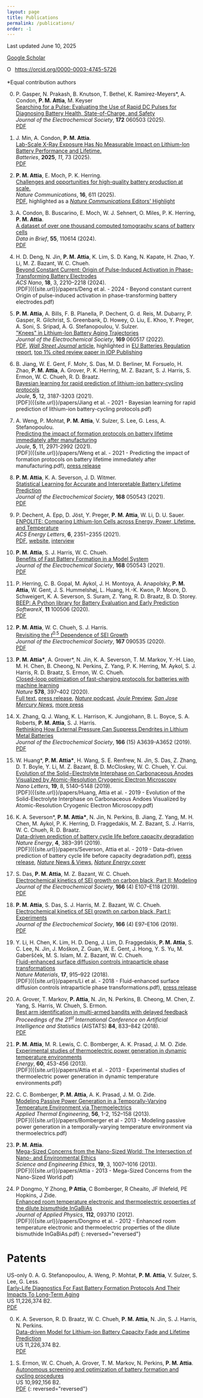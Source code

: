 ```yaml
---
layout: page
title: Publications
permalink: /publications/
order: -1
---
```

Last updated June 10, 2025

[Google Scholar](https://scholar.google.com/citations?user=GyD43R4AAAAJ&hl=en&oi=ao)

<div itemscope itemtype="https://schema.org/Person"><a itemprop="sameAs" content="https://orcid.org/0000-0003-4745-5726" href="https://orcid.org/0000-0003-4745-5726" target="orcid.widget" rel="noopener noreferrer" style="vertical-align:top;"><img src="https://orcid.org/sites/default/files/images/orcid_16x16.png" style="width:1em;margin-right:.5em;" alt="ORCID iD icon">https://orcid.org/0000-0003-4745-5726</a></div>

<br>
*Equal contribution authors

0. P. Gasper, N. Prakash, B. Knutson, T. Bethel, K. Ramirez-Meyers*, A. Condon, **P. M. Attia**, M. Keyser  
[Searching for a Pulse: Evaluating the Use of Rapid DC Pulses for Diagnosing Battery Health, State-of-Charge, and Safety](https://doi.org/10.1149/1945-7111/addd50)  
*Journal of the Electrochemical Society*, **172** 060503 (2025).  
[PDF](https://iopscience.iop.org/article/10.1149/1945-7111/addd50/pdf)

0. J. Min, A. Condon, **P. M. Attia**.  
[Lab-Scale X-Ray Exposure Has No Measurable Impact on Lithium-Ion Battery Performance and Lifetime.](https://doi.org/10.3390/batteries11020073)  
*Batteries*, **2025**, *11*, 73 (2025).  
[PDF](https://www.mdpi.com/2313-0105/11/2/73/pdf?version=1739423963)

0. **P. M. Attia**, E. Moch, P. K. Herring.  
[Challenges and opportunities for high-quality battery production at scale.](https://doi.org/10.1038/s41467-025-55861-7)  
*Nature Communications*, **16**, 611 (2025).  
[PDF](https://rdcu.be/d6FFQ), highlighted as a [*Nature Communications* Editors' Highlight](https://www.nature.com/collections/dmmhtcypsc)

0. A. Condon, B. Buscarino, E. Moch, W. J. Sehnert, O. Miles, P. K. Herring, **P. M. Attia**.  
[A dataset of over one thousand computed tomography scans of battery cells](https://doi.org/10.1016/j.dib.2024.110614)  
*Data in Brief*, **55**, 110614 (2024).  
[PDF](https://www.sciencedirect.com/science/article/pii/S235234092400581X/pdfft)

0. H. D. Deng, N. Jin, **P. M. Attia**, K. Lim, S. D. Kang, N. Kapate, H. Zhao, Y. Li, M. Z. Bazant, W. C. Chueh.  
[Beyond Constant Current: Origin of Pulse-Induced Activation in Phase-Transforming Battery Electrodes](https://doi.org/10.1021/acsnano.3c09742)  
*ACS Nano*, **18**, 3, 2210–2218 (2024).  
[PDF]({{site.url}}/papers/Deng et al. - 2024 - Beyond constant current Origin of pulse-induced activation in phase-transforming battery electrodes.pdf)

0. **P. M. Attia**, A. Bills, F. B. Planella, P. Dechent, G. d. Reis, M. Dubarry,
P. Gasper, R. Gilchrist, S. Greenbank, D. Howey, O. Liu, E. Khoo, Y. Preger,
A. Soni, S. Sripad, A. G. Stefanopoulou, V. Sulzer.  
["Knees" in Lithium-Ion Battery Aging Trajectories](https://doi.org/10.1149/1945-7111/ac6d13)  
*Journal of the Electrochemical Society*, **169** 060517 (2022).  
[PDF](https://iopscience.iop.org/article/10.1149/1945-7111/ac6d13/pdf),
[*Wall Street Journal* article](https://www.wsj.com/tech/you-dont-need-a-new-iphone-you-just-need-a-new-battery-dc4caaaa?st=6wwgtlxt39bujnx&reflink=desktopwebshare_permalink),
highlighted in [EU Batteries Regulation report](https://op.europa.eu/en/publication-detail/-/publication/3fcf6f9d-c95b-11ee-95d9-01aa75ed71a1/language-en),
[top 1% cited review paper in IOP Publishing](https://ioppublishing.org/north-america-top-cited-paper-award/#rev)

0. B. Jiang, W. E. Gent, F. Mohr, S. Das, M. D. Berliner, M. Forsuelo, H. Zhao,
**P. M. Attia**, A. Grover, P. K. Herring, M. Z. Bazant, S. J. Harris, S. Ermon,
W. C. Chueh, R. D. Braatz.  
[Bayesian learning for rapid prediction of lithium-ion battery-cycling protocols](https://doi.org/10.1016/j.joule.2021.10.010)  
*Joule*, **5**, 12, 3187-3203 (2021).  
[PDF]({{site.url}}/papers/Jiang et al. - 2021 - Bayesian learning for rapid prediction of lithium-ion battery-cycling protocols.pdf)

0. A. Weng, P. Mohtat, **P. M. Attia**, V. Sulzer, S. Lee, G. Less, A. Stefanopoulou.  
[Predicting the impact of formation protocols on battery lifetime immediately after manufacturing](https://doi.org/10.1016/j.joule.2021.09.015)  
*Joule*, **5**, 11, 2971-2992 (2021).  
[PDF]({{site.url}}/papers/Weng et al. - 2021 - Predicting the impact of formation protocols on battery lifetime immediately after manufacturing.pdf), [press release](https://news.umich.edu/resistance-is-not-futile-predicting-how-changes-in-production-materials-impact-ev-battery-life/)

0. **P. M. Attia**, K. A. Severson, J. D. Witmer.  
[Statistical Learning for Accurate and Interpretable Battery Lifetime Prediction](https://doi.org/10.1149/1945-7111/ac2704)  
*Journal of the Electrochemical Society*, **168** 050543 (2021).  
[PDF](https://iopscience.iop.org/article/10.1149/1945-7111/ac2704/pdf)

0. P. Dechent, A. Epp, D. Jöst, Y. Preger, **P. M. Attia**, W. Li, D. U. Sauer.  
[ENPOLITE: Comparing Lithium-Ion Cells across Energy, Power, Lifetime, and Temperature](https://doi.org/10.1021/acsenergylett.1c00743)  
*ACS Energy Letters*, **6**, 2351−2355 (2021).  
[PDF](https://pubs.acs.org/doi/pdf/10.1021/acsenergylett.1c00743),
[website](https://enpolite.org),
[interview](https://www.youtube.com/watch?v=IlB3Ptz6nbw)

0. **P. M. Attia**, S. J. Harris, W. C. Chueh.  
[Benefits of Fast Battery Formation in a Model System](https://doi.org/10.1149/1945-7111/abff35)  
*Journal of the Electrochemical Society*, **168** 050543 (2021).  
[PDF](https://iopscience.iop.org/article/10.1149/1945-7111/abff35/pdf)

0. P. Herring, C. B. Gopal, M. Aykol, J. H. Montoya, A. Anapolsky, **P. M. Attia**,
W. Gent, J. S. Hummelshøj, L. Huang, H.-K. Kwon, P. Moore, D. Schweigert,
K. A. Severson, S. Suram, Z. Yang, R. D. Braatz, B. D. Storey.  
[BEEP: A Python library for Battery Evaluation and Early Prediction](https://doi.org/10.1016/j.softx.2020.100506)  
*SoftwareX*, **11** 100506 (2020).  
[PDF](https://www.sciencedirect.com/science/article/pii/S2352711020300492/pdfft?isDTMRedir=true&download=true)

0. **P. M. Attia**, W. C. Chueh, S. J. Harris.  
[Revisiting the <i>t</i><sup>0.5</sup> Dependence of SEI Growth](https://doi.org/10.1149/1945-7111/ab8ce4)  
*Journal of the Electrochemical Society*, **167** 090535 (2020).  
[PDF](https://iopscience.iop.org/article/10.1149/1945-7111/ab8ce4/pdf)

0. **P. M. Attia\***, A. Grover\*, N. Jin, K. A. Severson, T. M. Markov, Y.-H. Liao, M. H. Chen, B. Cheong, N. Perkins, Z. Yang, P. K. Herring, M. Aykol, S. J. Harris, R. D. Braatz, S. Ermon, W. C. Chueh.  
[Closed-loop optimization of fast-charging protocols for batteries with machine learning](https://doi.org/10.1038/s41586-020-1994-5)  
*Nature* **578**, 397–402 (2020).  
[Full text](https://rdcu.be/b1U6H),
[press release](https://news.stanford.edu/2020/02/19/machine-learning-speed-arrival-ultra-fast-charging-electric-car/),
[*Nature* podcast](https://www.nature.com/articles/d41586-020-00482-x),
[*Joule* Preview](https://www.sciencedirect.com/science/article/abs/pii/S2542435120301318),
[*San Jose Mercury News*](https://www.mercurynews.com/2020/02/29/machines-drive-better-battery-designs/),
[more press](https://aditya-grover.github.io/files/media/nature20.html)

0. X. Zhang, Q. J. Wang, K. L. Harrison, K. Jungjohann,
B. L. Boyce, S. A. Roberts,  **P. M. Attia**, S. J. Harris.  
[Rethinking How External Pressure Can Suppress Dendrites in
Lithium Metal Batteries](https://doi.org/10.1149/2.0701914jes)  
*Journal of the Electrochemical Society*, **166** (15) A3639-A3652 (2019).  
[PDF](https://iopscience.iop.org/article/10.1149/2.0701914jes/pdf)

0.  W. Huang\*, **P. M. Attia\***, H. Wang, S. E. Renfrew, N. Jin, S. Das, Z. Zhang,
D. T. Boyle, Y. Li, M. Z. Bazant, B. D. McCloskey, W. C. Chueh, Y. Cui.  
[Evolution of the Solid−Electrolyte Interphase on Carbonaceous Anodes
Visualized by Atomic-Resolution Cryogenic Electron Microscopy](https://doi.org/10.1021/acs.nanolett.9b01515)  
*Nano Letters*, **19**, 8, 5140–5148 (2019).  
[PDF]({{site.url}}/papers/Huang, Attia et al. - 2019 - Evolution of the Solid-Electrolyte Interphase on Carbonaceous Andoes Visualized by Atomic-Resolution Cryogenic Electron Microscopy.pdf)

0.  K. A. Severson\*, **P. M. Attia\***, N. Jin, N. Perkins, B. Jiang,
Z. Yang, M. H. Chen, M. Aykol, P. K. Herring, D. Fraggedakis,
M. Z. Bazant, S. J. Harris, W. C. Chueh, R. D. Braatz.  
[Data-driven prediction of battery cycle life before capacity degradation](https://doi.org/10.1038/s41560-019-0356-8)  
*Nature Energy*, **4**, 383–391 (2019).  
[PDF]({{site.url}}/papers/Severson, Attia et al. - 2019 - Data-driven prediction of battery cycle life before capacity degradation.pdf),
[press release](https://news.stanford.edu/2019/03/25/ai-accurately-predicts-useful-life-batteries/),
[*Nature* News & Views](https://www.nature.com/articles/d41586-019-01138-1),
[*Nature Energy* cover](https://www.nature.com/nenergy/volumes/4/issues/5)

0.  S. Das, **P. M. Attia**, M. Z. Bazant, W. C. Chueh.  
[Electrochemical kinetics of SEI growth on carbon black, Part II: Modeling](https://dx.doi.org/10.1149/2.0241904jes)  
*Journal of the Electrochemical Society*, **166** (4) E107–E118 (2019).  
[PDF](https://iopscience.iop.org/article/10.1149/2.0241904jes/pdf)

0.  **P. M. Attia**, S. Das, S. J. Harris, M. Z. Bazant, W. C. Chueh.  
[Electrochemical kinetics of SEI growth on carbon black, Part I: Experiments](https://dx.doi.org/10.1149/2.0231904jes)  
*Journal of the Electrochemical Society*, **166** (4) E97–E106 (2019).  
[PDF](https://iopscience.iop.org/article/10.1149/2.0231904jes/pdf)

0.  Y. Li, H. Chen, K. Lim, H. D. Deng, J. Lim, D. Fraggedakis, **P. M. Attia**,
S. C. Lee, N. Jin, J. Moškon, Z. Guan, W. E. Gent, J. Hong, Y. S. Yu,
M. Gaberšček, M. S. Islam, M. Z. Bazant, W. C. Chueh.  
[Fluid-enhanced surface diffusion controls intraparticle phase transformations](https://dx.doi.org/10.1038/s41563-018-0168-4)  
*Nature Materials*, **17**, 915–922 (2018).  
[PDF]({{site.url}}/papers/Li et al. - 2018 - Fluid-enhanced surface diffusion controls intraparticle phase transformations.pdf),
[press release](https://www6.slac.stanford.edu/news/2018-09-17-x-rays-uncover-hidden-property-leads-failure-lithium-ion-battery-material.aspx)

0.  A. Grover, T. Markov, **P. Attia**, N. Jin, N. Perkins,
B. Cheong, M. Chen, Z. Yang, S. Harris, W. Chueh, S. Ermon.  
[Best arm identification in multi-armed bandits with delayed feedback](https://arxiv.org/abs/1803.10937)  
*Proceedings of the 21<sup>st</sup> International Conference on Artificial Intelligence and Statistics*
(AISTATS) **84**, 833–842 (2018).  
[PDF]({{site.url}}/papers/1803.10937.pdf)

0.  **P. M. Attia**, M. R. Lewis, C. C. Bomberger, A. K. Prasad, J. M. O. Zide.  
 [Experimental studies of thermoelectric power generation in dynamic temperature environments](https://dx.doi.org/10.1016/j.energy.2013.08.046)  
 *Energy*, **60**, 453-456 (2013).  
 [PDF]({{site.url}}/papers/Attia et al. - 2013 - Experimental studies of thermoelectric power generation in dynamic temperature environments.pdf)

0.  C. C. Bomberger, **P. M. Attia**, A. K. Prasad, J. M. O. Zide.  
[Modeling Passive Power Generation in a Temporally-Varying Temperature Environment via Thermoelectrics](https://dx.doi.org/10.1016/j.applthermaleng.2013.02.039)  
*Applied Thermal Engineering*, **56**, 1-2, 152–158 (2013).  
[PDF]({{site.url}}/papers/Bomberger et al - 2013 - Modeling passive power generation in a temporally-varying temperature environment via thermoelectrics.pdf)

0.  **P. M. Attia**.  
[Mega-Sized Concerns from the Nano-Sized World: The Intersection of Nano- and Environmental Ethics](https://dx.doi.org/10.1007/s11948-012-9422-3)  
*Science and Engineering Ethics*, **19**, 3, 1007–1016 (2013).  
[PDF]({{site.url}}/papers/Attia - 2013 - Mega-Sized Concerns from the Nano-Sized World.pdf)

0.  P Dongmo, Y Zhong, **P Attia**, C Bomberger, R Cheaito, JF Ihlefeld, PE Hopkins, J Zide.  
[Enhanced room temperature electronic and thermoelectric properties of the dilute bismuthide InGaBiAs](https://dx.doi.org/10.1063/1.4761996)  
*Journal of Applied Physics*, **112**, 093710 (2012).  
[PDF]({{site.url}}/papers/Dongmo et al. - 2012 - Enhanced room temperature electronic and thermoelectric properties of the dilute bismuthide InGaBiAs.pdf)
{: reversed="reversed"}

# Patents

US-only
0.  A. G. Stefanopoulou, A. Weng, P. Mohtat, **P. M. Attia**, V. Sulzer, S. Lee, G. Less.  
[Early-Life Diagnostics For Fast Battery Formation Protocols And Their Impacts To Long-Term Aging](https://patents.google.com/patent/US20230029405A1/en)  
US 11,226,374 B2.  
[PDF](https://patentimages.storage.googleapis.com/45/48/37/11686d6a5077be/US20230029405A1.pdf)

0.  K. A. Severson, R. D. Braatz, W. C. Chueh, **P. M. Attia**, N. Jin,
S. J. Harris, N. Perkins.  
[Data-driven Model for Lithium-ion Battery Capacity Fade and Lifetime Prediction](https://patents.google.com/patent/US11226374B2)  
US 11,226,374 B2.  
[PDF](https://patentimages.storage.googleapis.com/61/9c/a1/456ca53e408459/US11226374.pdf)

0.  S. Ermon, W. C. Chueh, A. Grover, T. M. Markov, N. Perkins, **P. M. Attia**.  
[Autonomous screening and optimization of battery formation and cycling procedures](https://patents.google.com/patent/US10992156B2)  
US 10,992,156 B2.  
[PDF](https://patentimages.storage.googleapis.com/2e/ed/81/b092ea27024388/US10992156.pdf)
{: reversed="reversed"}
